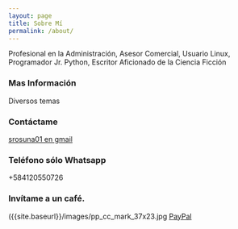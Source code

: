 ```yaml
---
layout: page
title: Sobre Mí
permalink: /about/
---
```


Profesional en la Administración, Asesor Comercial, Usuario Linux, Programador Jr. Python, Escritor Aficionado de la Ciencia Ficción

### Mas Información

Diversos temas

### Contáctame

[srosuna01 en gmail](mailto:srosuna01@gmail.com)

### Teléfono sólo Whatsapp

+584120550726

### Invítame a un café. 
({{site.baseurl}}/images/pp_cc_mark_37x23.jpg
[PayPal](https://paypal.me/srojas1974)

